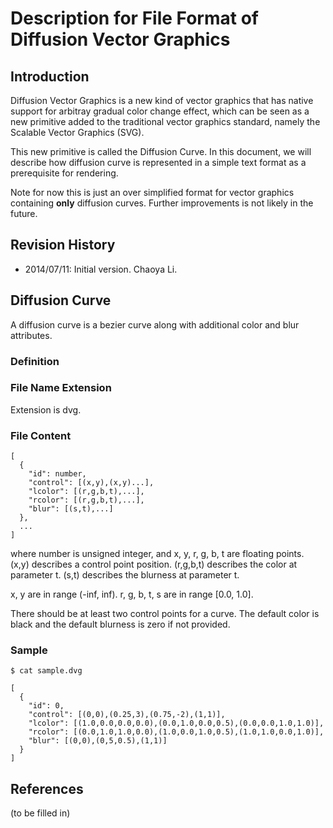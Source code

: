 # Description for File Format of Diffusion Vector Graphics

## Introduction

Diffusion Vector Graphics is a new kind of vector graphics that has native 
support for arbitray gradual color change effect, which can be seen as a new 
primitive added to the traditional vector graphics standard, namely the 
Scalable Vector Graphics (SVG).

This new primitive is called the Diffusion Curve. In this document, we will 
describe how diffusion curve is represented in a simple text format as a 
prerequisite for rendering.

Note for now this is just an over simplified format for vector graphics 
containing **only** diffusion curves. Further improvements is not likely in the
future.

## Revision History

 * 2014/07/11: Initial version. Chaoya Li.

## Diffusion Curve

A diffusion curve is a bezier curve along with additional color and blur 
attributes.

### Definition

### File Name Extension

Extension is dvg.

### File Content

```
[
  {
    "id": number,
    "control": [(x,y),(x,y)...],
    "lcolor": [(r,g,b,t),...],
    "rcolor": [(r,g,b,t),...],
    "blur": [(s,t),...]
  },
  ...
]
```
where number is unsigned integer, and x, y, r, g, b, t are floating points.  
(x,y) describes a control point position. (r,g,b,t) describes the color at 
parameter t. (s,t) describes the blurness at parameter t.

x, y are in range (-inf, inf). r, g, b, t, s are in range [0.0, 1.0].

There should be at least two control points for a curve. The default color is 
black and the default blurness is zero if not provided.

### Sample

```
$ cat sample.dvg

[
  {
    "id": 0,
    "control": [(0,0),(0.25,3),(0.75,-2),(1,1)],
    "lcolor": [(1.0,0.0,0.0,0.0),(0.0,1.0,0.0,0.5),(0.0,0.0,1.0,1.0)],
    "rcolor": [(0.0,1.0,1.0,0.0),(1.0,0.0,1.0,0.5),(1.0,1.0,0.0,1.0)],
    "blur": [(0,0),(0,5,0.5),(1,1)]
  }
]
```
## References

(to be filled in)
